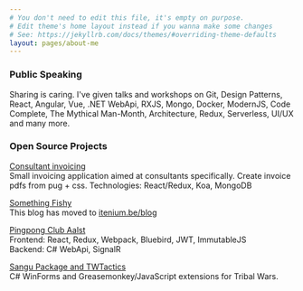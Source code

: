 ```yaml
---
# You don't need to edit this file, it's empty on purpose.
# Edit theme's home layout instead if you wanna make some changes
# See: https://jekyllrb.com/docs/themes/#overriding-theme-defaults
layout: pages/about-me
---
```


### Public Speaking

Sharing is caring. I've given talks and workshops on Git, Design Patterns, React,
Angular, Vue, .NET WebApi, RXJS, Mongo, Docker, ModernJS, Code Complete,
The Mythical Man-Month, Architecture, Redux, Serverless, UI/UX and many more.


### Open Source Projects

[Consultant invoicing][project-confac]  
Small invoicing application aimed at consultants specifically. Create invoice pdfs from pug + css.
Technologies: React/Redux, Koa, MongoDB  

[Something Fishy][project-bliki]  
This blog has moved to [itenium.be/blog][itenium-blog]


[Pingpong Club Aalst][project-ttc]  
Frontend: React, Redux, Webpack, Bluebird, JWT, ImmutableJS  
Backend: C# WebApi, SignalR  


[Sangu Package and TWTactics][project-sangu]  
C# WinForms and Greasemonkey/JavaScript extensions for Tribal Wars.

[project-sangu]: https://sangu.be
[project-ttc]: https://github.com/TTCErembodegem
[project-bliki]: https://github.com/itenium-be/blog-posts
[project-confac]: https://github.com/itenium-be/confac
[itenium-blog]: https://itenium.be/blog

